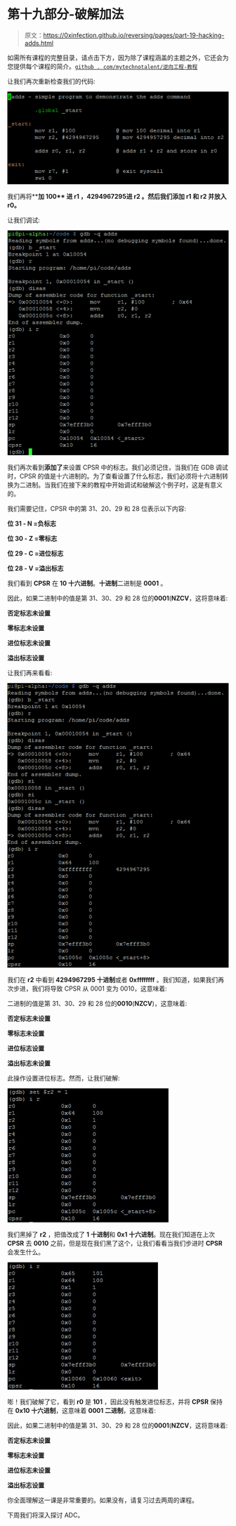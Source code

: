 # 第十九部分-破解加法

> 原文：<https://0xinfection.github.io/reversing/pages/part-19-hacking-adds.html>

如需所有课程的完整目录，请点击下方，因为除了课程涵盖的主题之外，它还会为您提供每个课程的简介。[`github . com/mytechnotalent/逆向工程-教程`](https://github.com/mytechnotalent/Reverse-Engineering-Tutorial)

让我们再次重新检查我们的代码:

![](img/c2da7923fa67ec1ccf38fe65c66bab13.png)

我们再将****加 100** 进 **r1** ，**4294967295**进 **r2** 。然后我们**添加 r1** 和 **r2** 并放入 **r0。****

让我们调试:

![](img/75e73a350ec56ede1c2da99359b33347.png)

我们再次看到**添加了**来设置 CPSR 中的标志。我们必须记住，当我们在 GDB 调试时，CPSR 的值是十六进制的。为了查看设置了什么标志，我们必须将十六进制转换为二进制。当我们在接下来的教程中开始调试和破解这个例子时，这是有意义的。

我们需要记住，CPSR 中的第 31、20、29 和 28 位表示以下内容:

**位 31 - N =负标志**

**位 30 - Z =零标志**

**位 29 - C =进位标志**

**位 28 - V =溢出标志**

我们看到 **CPSR** 在 **10 十六进制**。**十进制**二进制是 **0001** 。

因此，如果二进制中的值是第 31、30、29 和 28 位的**0001**(**NZCV**，这将意味着:

**否定标志未设置**

**零标志未设置**

**进位标志未设置**

**溢出标志设置**

让我们再来看看:

![](img/34926f3cbd351f734df7ac478c2d29c6.png)

我们在 **r2** 中看到 **4294967295 十进制**或者 **0xffffffff** 。我们知道，如果我们再次步进，我们将导致 CPSR 从 0001 变为 0010，这意味着:

二进制的值是第 31、30、29 和 28 位的**0010**(**NZCV**)，这意味着:

**否定标志未设置**

**零标志未设置**

**进位标志设置**

**溢出标志未设置**

此操作设置进位标志。然而，让我们破解:

![](img/e8c253ba9f12bbb9677d2021d816f362.png)

我们黑掉了 **r2** ，把值改成了 **1 十进制**和 **0x1 十六进制**。现在我们知道在上次 **CPSR** 去 **0010** 之前，但是现在我们黑了这个，让我们看看当我们步进时 **CPSR** 会发生什么。

![](img/dc3bab9df7207f487eb6feb34822982f.png)

嘭！我们破解了它，看到 **r0** 是 **101** ，因此没有触发进位标志，并将 **CPSR** 保持在 **0x10 十六进制**，这意味着 **0001 二进制**，这意味着:

因此，如果二进制中的值是第 31、30、29 和 28 位的**0001**(**NZCV**，这将意味着:

**否定标志未设置**

**零标志未设置**

**进位标志未设置**

**溢出标志设置**

你全面理解这一课是非常重要的。如果没有，请复习过去两周的课程。

下周我们将深入探讨 ADC。